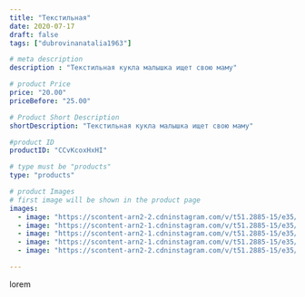 ```yaml
---
title: "Текстильная"
date: 2020-07-17
draft: false
tags: ["dubrovinanatalia1963"]

# meta description
description : "Текстильная кукла малышка ищет свою маму"

# product Price
price: "20.00"
priceBefore: "25.00"

# Product Short Description
shortDescription: "Текстильная кукла малышка ищет свою маму"

#product ID
productID: "CCvKcoxHxHI"

# type must be "products"
type: "products"

# product Images
# first image will be shown in the product page
images:
  - image: "https://scontent-arn2-2.cdninstagram.com/v/t51.2885-15/e35/109211121_278336506607561_3647705435762286335_n.jpg?_nc_ht=scontent-arn2-2.cdninstagram.com&_nc_cat=105&_nc_ohc=LFOdEbMww1kAX8qMIU1&se=7&tp=1&oh=be74e6aeb32032af473a0aca587e9c2d&oe=605B347E&ig_cache_key=MjM1NTE0NzA3NTkwNDg4NDI4NQ%3D%3D.2"
  - image: "https://scontent-arn2-1.cdninstagram.com/v/t51.2885-15/e35/110050708_1906080356201006_5667058368932425380_n.jpg?_nc_ht=scontent-arn2-1.cdninstagram.com&_nc_cat=102&_nc_ohc=EZ091EoFSlkAX9QY1nk&se=7&tp=1&oh=cd45fd59203399199f0f34acbebf6afe&oe=605C671B&ig_cache_key=MjM1NTE0NzA3NTkzODQzMzA0Mg%3D%3D.2"
  - image: "https://scontent-arn2-1.cdninstagram.com/v/t51.2885-15/e35/110023609_176529640510498_2698848786606986301_n.jpg?_nc_ht=scontent-arn2-1.cdninstagram.com&_nc_cat=110&_nc_ohc=7xj3mwx51OkAX_XJY0q&se=7&tp=1&oh=c0a4af215ff51e9b20c1c5cbe1ce04ec&oe=605C6834&ig_cache_key=MjM1NTE0NzA3NTkxMzI1ODI3Ng%3D%3D.2"
  - image: "https://scontent-arn2-1.cdninstagram.com/v/t51.2885-15/e35/106791451_775885773182291_2776432803454614082_n.jpg?_nc_ht=scontent-arn2-1.cdninstagram.com&_nc_cat=111&_nc_ohc=BQXVAylRw2wAX_2r0eM&se=7&tp=1&oh=57aee25156885783c45ff4df1cb58fd6&oe=6059DAD9&ig_cache_key=MjM1NTE0NzA3NTkyMTgwMzk3Mg%3D%3D.2"
  - image: "https://scontent-arn2-2.cdninstagram.com/v/t51.2885-15/e35/109593324_113976210393552_1102074247190029593_n.jpg?_nc_ht=scontent-arn2-2.cdninstagram.com&_nc_cat=100&_nc_ohc=AKnZ5QZIRAIAX_Rbrz4&se=7&tp=1&oh=0a8bb2715da88c6b482c5f3b032552d5&oe=605C5659&ig_cache_key=MjM1NTE0NzA3NTk0Njk4MzgxOA%3D%3D.2"

---
```

lorem
